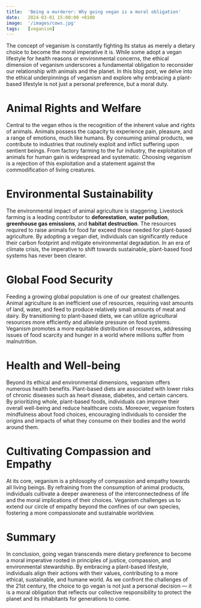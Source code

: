 ```yaml
---
title:  'Being a murderer: Why going vegan is a moral obligation'
date:   2024-03-01 15:00:00 +0100
image:  '/images/cows.jpg'
tags:   [veganism]
---
```


The concept of veganism is constantly fighting its status as merely a dietary choice to become the moral imperative it is. While some adopt a vegan lifestyle for health reasons or environmental concerns, the ethical dimension of veganism underscores a fundamental obligation to reconsider our relationship with animals and the planet. In this blog post, we delve into the ethical underpinnings of veganism and explore why embracing a plant-based lifestyle is not just a personal preference, but a moral duty.

# Animal Rights and Welfare
Central to the vegan ethos is the recognition of the inherent value and rights of animals. Animals possess the capacity to experience pain, pleasure, and a range of emotions, much like humans. By consuming animal products, we contribute to industries that routinely exploit and inflict suffering upon sentient beings. From factory farming to the fur industry, the exploitation of animals for human gain is widespread and systematic. Choosing veganism is a rejection of this exploitation and a statement against the commodification of living creatures.

# Environmental Sustainability
The environmental impact of animal agriculture is staggering. Livestock farming is a leading contributor to <strong>deforestation</strong>, <strong>water pollution</strong>, <strong>greenhouse gas emissions</strong>, and <strong>habitat destruction</strong>. The resources required to raise animals for food far exceed those needed for plant-based agriculture. By adopting a vegan diet, individuals can significantly reduce their carbon footprint and mitigate environmental degradation. In an era of climate crisis, the imperative to shift towards sustainable, plant-based food systems has never been clearer.

# Global Food Security
Feeding a growing global population is one of our greatest challenges. Animal agriculture is an inefficient use of resources, requiring vast amounts of land, water, and feed to produce relatively small amounts of meat and dairy. By transitioning to plant-based diets, we can utilize agricultural resources more efficiently and alleviate pressure on food systems. Veganism promotes a more equitable distribution of resources, addressing issues of food scarcity and hunger in a world where millions suffer from malnutrition.

# Health and Well-being
Beyond its ethical and environmental dimensions, veganism offers numerous health benefits. Plant-based diets are associated with lower risks of chronic diseases such as heart disease, diabetes, and certain cancers. By prioritizing whole, plant-based foods, individuals can improve their overall well-being and reduce healthcare costs. Moreover, veganism fosters mindfulness about food choices, encouraging individuals to consider the origins and impacts of what they consume on their bodies and the world around them.

# Cultivating Compassion and Empathy
At its core, veganism is a philosophy of compassion and empathy towards all living beings. By refraining from the consumption of animal products, individuals cultivate a deeper awareness of the interconnectedness of life and the moral implications of their choices. Veganism challenges us to extend our circle of empathy beyond the confines of our own species, fostering a more compassionate and sustainable worldview.

# Summary
In conclusion, going vegan transcends mere dietary preference to become a moral imperative rooted in principles of justice, compassion, and environmental stewardship. By embracing a plant-based lifestyle, individuals align their actions with their values, contributing to a more ethical, sustainable, and humane world. As we confront the challenges of the 21st century, the choice to go vegan is not just a personal decision — it is a moral obligation that reflects our collective responsibility to protect the planet and its inhabitants for generations to come.